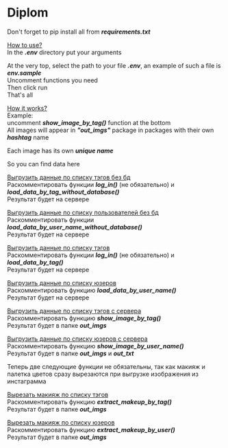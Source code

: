 # Diplom

Don't forget to pip install all from ***requirements.txt***

<ins>How to use?</ins>  
In the ***.env*** directory put your arguments  

At the very top, select the path to your file ***.env***, an example of such a file is ***env.sample***  
Uncomment functions you need  
Then click run  
That's all  

<ins>How it works?</ins>  
Example:  
uncomment ***show_image_by_tag()*** function at the bottom  
All images will appear in ***"out_imgs"*** package in packages with their own ***hashtag*** name  

Each image has its own ***unique name***  

So you can find data here  

<ins>Выгрузить данные по списку тэгов без бд</ins>  
Раскомментировать функции ***log_in()*** (не обязательно) и ***load_data_by_tag_without_database()***  
Результат будет на сервере  

<ins>Выгрузить данные по списку пользователей без бд</ins>  
Раскомментировать функции ***load_data_by_user_name_without_database()***  
Результат будет на сервере  

<ins>Выгрузить данные по списку тэгов</ins>  
Раскомментировать функции ***log_in()*** (не обязательно) и ***load_data_by_tag()***  
Результат будет на сервере  

<ins>Выгрузить данные по списку юзеров</ins>  
Раскомментировать функцию ***load_data_by_user_name()***  
Результат будет на сервере  

<ins>Выгрузить данные по списку тэгов с сервера</ins>  
Раскомментировать функцию ***show_image_by_tag()***  
Результат будет в папке ***out_imgs***  

<ins>Выгрузить данные по списку юзеров с сервера</ins>  
Раскомментировать функцию ***show_image_by_user_name()***  
Результат будет в папке ***out_imgs*** и ***out_txt***  

Теперь две следующие функции не обязательны, так как макияж и палетка цветов сразу вырезаются при выгрузке изображения из инстаграмма

<ins>Вырезать макияж по списку тэгов</ins>  
Раскомментировать функцию ***extract_makeup_by_tag()***  
Результат будет в папке ***out_imgs***   

<ins>Вырезать макияж по списку юзеров</ins>  
Раскомментировать функцию ***extract_makeup_by_user()***  
Результат будет в папке ***out_imgs***   
